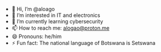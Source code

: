 - 👋 Hi, I’m @aloago
- 👀 I’m interested in IT and electronics
- 🌱 I’m currently learning cybersecurity
- 📫 How to reach me: alogao@proton.me
- 😄 Pronouns: he/him
- ⚡ Fun fact: The national language of Botswana is Setswana

<!---
aloago/aloago is a ✨ special ✨ repository because its `README.md` (this file) appears on your GitHub profile.
You can click the Preview link to take a look at your changes.
--->
